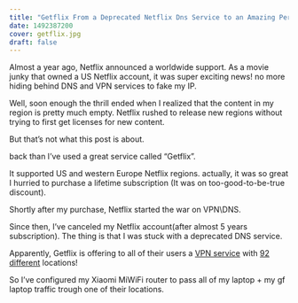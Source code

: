 ```yaml
---
title: "Getflix From a Deprecated Netflix Dns Service to an Amazing Personal VPN"
date: 1492387200
cover: getflix.jpg
draft: false
---
```

Almost a year ago, Netflix announced a worldwide support. As a movie junky that owned a US Netflix account, it was super exciting news! no more hiding behind DNS and VPN services to fake my IP.

Well, soon enough the thrill ended when I realized that the content in my region is pretty much empty. Netflix rushed to release new regions without trying to first get licenses for new content.

But that’s not what this post is about.

back than I’ve used a great service called “Getflix”.

It supported US and western Europe Netflix regions. actually, it was so great I hurried to purchase a lifetime subscription (It was on too-good-to-be-true discount).

Shortly after my purchase, Netflix started the war on VPN\DNS.

Since then, I’ve canceled my Netflix account(after almost 5 years subscription). The thing is that I was stuck with a deprecated DNS service.

Apparently, Getflix is offering to all of their users a [VPN service](https://www.getflix.com.au/manage/vpn) with [92 different](https://getflix.zendesk.com/hc/en-gb/articles/204476204) locations!

So I’ve configured my Xiaomi MiWiFi router to pass all of my laptop + my gf laptop traffic trough one of their locations.
